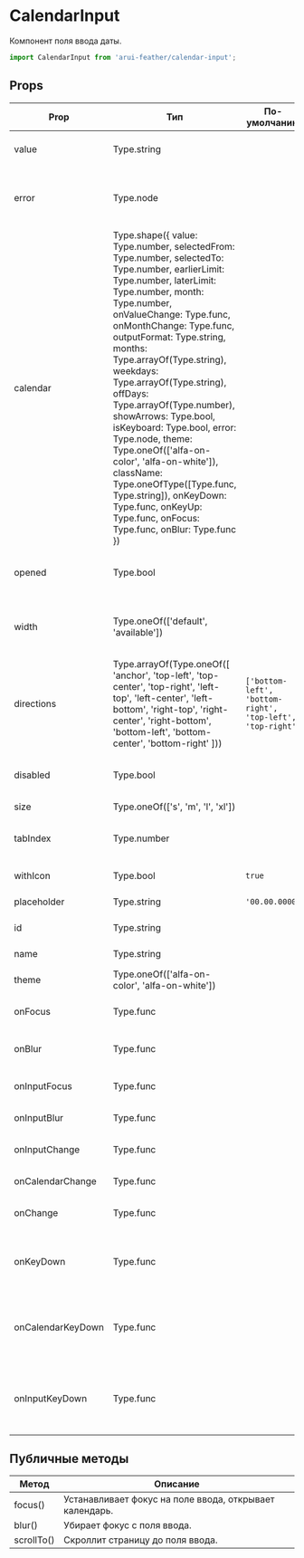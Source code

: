 # CalendarInput

Компонент поля ввода даты.

```javascript
import CalendarInput from 'arui-feather/calendar-input';
```




## Props


| Prop  | Тип  | По-умолчанию | Обязательный | Описание |
| ----- | ---- | ------------ | ------------ |----------|
| value | Type.string |  |  | Содержимое поля ввода, указанное по умолчанию |
| error | Type.node |  |  | Отображение попапа с ошибкой в момент когда фокус находится в поле ввода |
| calendar | Type.shape({ value: Type.number, selectedFrom: Type.number, selectedTo: Type.number, earlierLimit: Type.number, laterLimit: Type.number, month: Type.number, onValueChange: Type.func, onMonthChange: Type.func, outputFormat: Type.string, months: Type.arrayOf(Type.string), weekdays: Type.arrayOf(Type.string), offDays: Type.arrayOf(Type.number), showArrows: Type.bool, isKeyboard: Type.bool, error: Type.node, theme: Type.oneOf(['alfa-on-color', 'alfa-on-white']), className: Type.oneOfType([Type.func, Type.string]), onKeyDown: Type.func, onKeyUp: Type.func, onFocus: Type.func, onBlur: Type.func }) |  |  | Свойства компонента [Calendar](../calendar/) |
| opened | Type.bool |  |  | Управление возможностью раскрытия календаря |
| width | Type.oneOf(['default', 'available']) |  |  | Управление возможностью компонента занимать всю ширину родителя |
| directions | Type.arrayOf(Type.oneOf([ 'anchor', 'top-left', 'top-center', 'top-right', 'left-top', 'left-center', 'left-bottom', 'right-top', 'right-center', 'right-bottom', 'bottom-left', 'bottom-center', 'bottom-right' ])) | `['bottom-left', 'bottom-right', 'top-left', 'top-right']`  |  | Направления, в которые может открываться попап компонента |
| disabled | Type.bool |  |  | Управление возможностью изменения значения компонента |
| size | Type.oneOf(['s', 'm', 'l', 'xl']) |  |  | Размер компонента |
| tabIndex | Type.number |  |  | Последовательность перехода между контролами при нажатии на Tab |
| withIcon | Type.bool | `true`  |  | Показывать иконку календаря в инпуте |
| placeholder | Type.string | `'00.00.0000'`  |  | Подсказка в текстовом поле |
| id | Type.string |  |  | Идентификатор компонента в DOM |
| name | Type.string |  |  | Имя компонента в DOM |
| theme | Type.oneOf(['alfa-on-color', 'alfa-on-white']) |  |  | Тема компонента |
| onFocus | Type.func |  |  | Обработчик установки фокуса на компонент |
| onBlur | Type.func |  |  | Обработчик снятия фокуса с компонента |
| onInputFocus | Type.func |  |  | Обработчик установки фокуса на поле ввода |
| onInputBlur | Type.func |  |  | Обработчик снятия фокуса с поля ввода |
| onInputChange | Type.func |  |  | Обработчик ввода даты в текстовом поле |
| onCalendarChange | Type.func |  |  | Обработчик выбора даты в календаре |
| onChange | Type.func |  |  | Обрабочик изменения даты в календаре |
| onKeyDown | Type.func |  |  | Обработчик события нажатия на клавишу в момент, когда фокус находится на компоненте |
| onCalendarKeyDown | Type.func |  |  | Обработчик события нажатия на клавишу клавиатуры в момент, когда фокус находится в календаре |
| onInputKeyDown | Type.func |  |  | Обработчик события нажатия на клавишу клавиатуры в момент, когда фокус находится на текстовом поле |





## Публичные методы
| Метод  | Описание |
| ------ | -------- |
| focus() | Устанавливает фокус на поле ввода, открывает календарь. |
| blur() | Убирает фокус с поля ввода. |
| scrollTo() | Скроллит страницу до поля ввода. |









